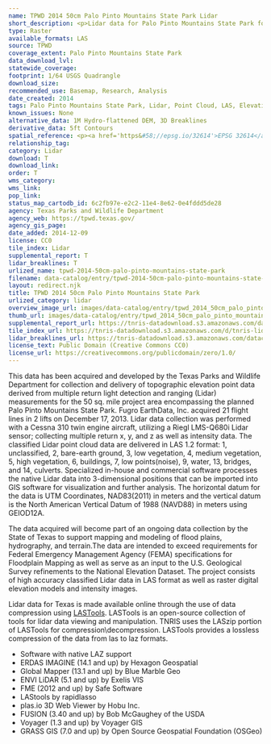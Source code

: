 ```yaml
---
name: TPWD 2014 50cm Palo Pinto Mountains State Park Lidar
short_description: <p>Lidar data for Palo Pinto Mountains State Park for Texas Parks and Wildlife (TPWD)</p>
type: Raster
available_formats: LAS
source: TPWD
coverage_extent: Palo Pinto Mountains State Park
data_download_lvl:
statewide_coverage:
footprint: 1/64 USGS Quadrangle
download_size:
recommended_use: Basemap, Research, Analysis
date_created: 2014
tags: Palo Pinto Mountains State Park, Lidar, Point Cloud, LAS, Elevation, County, Historical
known_issues: None
alternative_data: 1M Hydro-flattened DEM, 3D Breaklines
derivative_data: 5ft Contours
spatial_reference: <p><a href='https&#58;//epsg.io/32614'>EPSG 32614</a></p>
relationship_tag:
category: Lidar
download: T
download_link:
order: T
wms_category:
wms_link:
pop_link:
status_map_cartodb_id: 6c2fb97e-e2c2-11e4-8e62-0e4fddd5de28
agency: Texas Parks and Wildlife Department
agency_web: https://tpwd.texas.gov/
agency_gis_page:
date_added: 2014-12-09
license: CC0
tile_index: Lidar
supplemental_report: T
lidar_breaklines: T
urlized_name: tpwd-2014-50cm-palo-pinto-mountains-state-park
filename: data-catalog/entry/tpwd-2014-50cm-palo-pinto-mountains-state-park.md
layout: redirect.njk
title: TPWD 2014 50cm Palo Pinto Mountains State Park
urlized_category: lidar
overview_image_url: images/data-catalog/entry/tpwd_2014_50cm_palo_pinto_mountains_state_park_overview.jpg
thumb_url: images/data-catalog/entry/tpwd_2014_50cm_palo_pinto_mountains_state_park_th.jpg
supplemental_report_url: https://tnris-datadownload.s3.amazonaws.com/datacatalog/supplemental_reports/tpwd_2014_50cm_palo_pinto_mountains_state_park_supplementalreports.zip
tile_index_url: https://tnris-datadownload.s3.amazonaws.com/d/tnris-lidar/state/tx/tnris-lidar_tx.zip
lidar_breaklines_url: https://tnris-datadownload.s3.amazonaws.com/datacatalog/lidar_breaklines/tpwd_2014_50cm_palopinto_breaklines.zip
license_text: Public Domain (Creative Commons CC0)
license_url: https://creativecommons.org/publicdomain/zero/1.0/
---
```


This data has been acquired and developed by the Texas Parks and Wildlife Department for collection and delivery of topographic elevation point data derived from multiple return light detection and ranging (Lidar) measurements for the 50 sq. mile project area encompassing the planned Palo Pinto Mountains State Park. Fugro EarthData, Inc. acquired 21 flight lines in 2 lifts on December 17, 2013. Lidar data collection was performed with a Cessna 310 twin engine aircraft, utilizing a Riegl LMS-Q680i Lidar sensor; collecting multiple return x, y, and z as well as intensity data. The classified Lidar point cloud data are delivered in LAS 1.2 format: 1, unclassified, 2, bare-earth ground, 3, low vegetation, 4, medium vegetation, 5, high vegetation, 6, buildings, 7, low points(noise), 9, water, 13, bridges, and 14, culverts. Specialized in-house and commercial software processes the native Lidar data into 3-dimensional positions that can be imported into GIS software for visualization and further analysis. The horizontal datum for the data is UTM Coordinates, NAD83(2011) in meters and the vertical datum is the North American Vertical Datum of 1988 (NAVD88) in meters using GEIOD12A.

The data acquired will become part of an ongoing data collection by the State of Texas to support mapping and modeling of flood plains, hydrography, and terrain.The data are intended to exceed requirements for Federal Emergency Management Agency (FEMA) specifications for Floodplain Mapping as well as serve as an input to the U.S. Geological Survey refinements to the National Elevation Dataset. The project consists of high accuracy classified Lidar data in LAS format as well as raster digital elevation models and intensity images.

Lidar data for Texas is made available online through the use of data compression using [LASTools](https://rapidlasso.com/lastools/). LASTools is an open-source collection of tools for lidar data viewing and manipulation. TNRIS uses the LASzip portion of LASTools for compression\decompression. LASTools provides a lossless compression of the data from las to laz formats.

- Software with native LAZ support
- ERDAS IMAGINE (14.1 and up) by Hexagon Geospatial
- Global Mapper (13.1 and up) by Blue Marble Geo
- ENVI LiDAR (5.1 and up) by Exelis VIS
- FME (2012 and up) by Safe Software
- LAStools by rapidlasso
- plas.io 3D Web Viewer by Hobu Inc.
- FUSION (3.40 and up) by Bob McGaughey of the USDA
- Voyager (1.3 and up) by Voyager GIS
- GRASS GIS (7.0 and up) by Open Source Geospatial Foundation (OSGeo)
